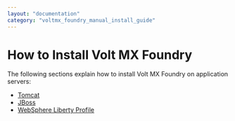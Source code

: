 ```yaml
---
layout: "documentation"
category: "voltmx_foundry_manual_install_guide"
---
```

                            

How to Install Volt MX Foundry
=============================

The following sections explain how to install Volt MX Foundry on application servers:

*   [Tomcat](Installing_Foundry_Components_Tomcat.html)
*   [JBoss](Installing_Foundry_Components_JBoss.html)
*   [WebSphere Liberty Profile](Foundry_in_WebSphere_Liberty.html)
